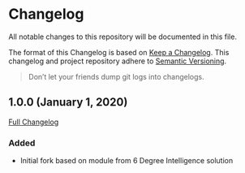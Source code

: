 # Changelog

All notable changes to this repository will be documented in this file.

The format of this Changelog is based on [Keep a Changelog](https://keepachangelog.com/en/1.0.0/). This changelog and project repository adhere to [Semantic Versioning](https://semver.org/spec/v2.0.0.html).

> Don’t let your friends dump git logs into changelogs.

## 1.0.0 (January 1, 2020)
[Full Changelog](https://github.com/Steve0verton/google-maps-geocode-enrichment/commit/099b1c1e4b7c01f7f16f5869d2615126dc6d9999)
### Added
- Initial fork based on module from 6 Degree Intelligence solution
